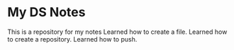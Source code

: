# My DS Notes
This is a repository for my notes
Learned how to create a file.
Learned how to create a repository.
Learned how to push.